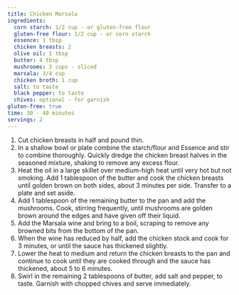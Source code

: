 ```yaml
---
title: Chicken Marsala 
ingredients:
  corn starch: 1/2 cup - or gluten-free flour
  gluten-free flour: 1/2 cup - or corn starch
  essence: 1 tbsp
  chicken breasts: 2
  olive oil: 1 tbsp
  butter: 4 tbsp
  mushrooms: 3 cups - sliced
  marsala: 3/4 cup
  chicken broth: 1 cup
  salt: to taste
  black pepper: to taste
  chives: optional - for garnish
gluten-free: true
time: 30 - 40 minutes
servings: 2
---
```


1. Cut chicken breasts in half and pound thin.
2. In a shallow bowl or plate combine the starch/flour and Essence and stir to 
   combine thoroughly. Quickly dredge the chicken breast halves in the seasoned
   mixture, shaking to remove any excess flour.
3. Heat the oil in a large skillet over medium-high heat until very hot but not
   smoking. Add 1 tablespoon of the butter and cook the chicken breasts until 
   golden brown on both sides, about 3 minutes per side. Transfer to a plate 
   and set aside. 
4. Add 1 tablespoon of the remaining butter to the pan and add  the mushrooms. 
   Cook, stirring frequently, until mushrooms are golden brown around the edges
   and have given off their liquid.
5. Add the Marsala wine and bring to a boil, scraping to remove any browned 
   bits from the bottom of the pan. 
6. When the wine has reduced by half, add the chicken stock and cook for 3 
   minutes, or until the sauce has thickened slightly.
7. Lower the heat to medium and return the chicken breasts to the pan and 
    continue to cook until they are cooked through and the sauce has thickened,
    about 5 to 6 minutes. 
8. Swirl in the remaining 2 tablespoons of butter, add salt and pepper, to 
   taste. Garnish with chopped chives and serve immediately.
